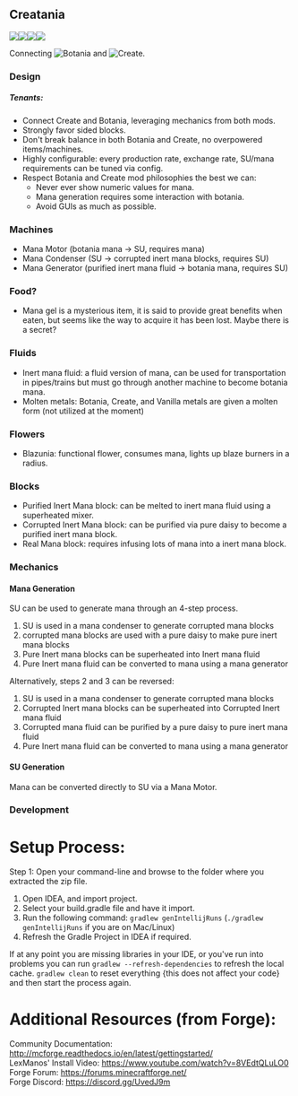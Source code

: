 
Creatania
-------------------------------------------
![](https://cf.way2muchnoise.eu/title/825000.svg)![](https://img.shields.io/badge/environment-both-4caf50?style=flat-square)![]( https://img.shields.io/badge/mod%20loader-forge-1976d2?style=flat-square)![](https://cf.way2muchnoise.eu/versions/825000.svg)


Connecting ![Botania](https://cf.way2muchnoise.eu/title/225643.svg) and ![Create](https://cf.way2muchnoise.eu/title/328085.svg).

### Design

##### Tenants:

- Connect Create and Botania, leveraging mechanics from both mods.
- Strongly favor sided blocks.
- Don't break balance in both Botania and Create, no overpowered items/machines.
- Highly configurable: every production rate, exchange rate, SU/mana requirements can be tuned via config.
- Respect Botania and Create mod philosophies the best we can:
  - Never ever show numeric values for mana.
  - Mana generation requires some interaction with botania.
  - Avoid GUIs as much as possible.

### Machines

- Mana Motor (botania mana -> SU, requires mana)
- Mana Condenser (SU -> corrupted inert mana blocks, requires SU)
- Mana Generator (purified inert mana fluid -> botania mana, requires SU)

### Food?

- Mana gel is a mysterious item, it is said to provide great benefits when eaten, but seems like the way to acquire it has been lost. Maybe there is a secret?

### Fluids

- Inert mana fluid: a fluid version of mana, can be used for transportation in pipes/trains but must go through another machine to become botania mana.
- Molten metals: Botania, Create, and Vanilla metals are given a molten form (not utilized at the moment)

### Flowers

- Blazunia: functional flower, consumes mana, lights up blaze burners in a radius.

### Blocks

- Purified Inert Mana block: can be melted to inert mana fluid using a superheated mixer.
- Corrupted Inert Mana block: can be purified via pure daisy to become a purified inert mana block.
- Real Mana block: requires infusing lots of mana into a inert mana block.

### Mechanics

#### Mana Generation

SU can be used to generate mana through an 4-step process.

1. SU is used in a mana condenser to generate corrupted mana blocks
2. corrupted mana blocks are used with a pure daisy to make pure inert mana blocks
3. Pure Inert mana blocks can be superheated into Inert mana fluid
4. Pure Inert mana fluid can be converted to mana using a mana generator

Alternatively, steps 2 and 3 can be reversed:

1. SU is used in a mana condenser to generate corrupted mana blocks
2. Corrupted Inert mana blocks can be superheated into Corrupted Inert mana fluid
3. Corrupted mana fluid can be purified by a pure daisy to pure inert mana fluid
4. Pure Inert mana fluid can be converted to mana using a mana generator

#### SU Generation

Mana can be converted directly to SU via a Mana Motor.

### Development

Setup Process:
==============================

Step 1: Open your command-line and browse to the folder where you extracted the zip file.

1. Open IDEA, and import project.
2. Select your build.gradle file and have it import.
3. Run the following command: `gradlew genIntellijRuns` (`./gradlew genIntellijRuns` if you are on Mac/Linux)
4. Refresh the Gradle Project in IDEA if required.

If at any point you are missing libraries in your IDE, or you've run into problems you can 
run `gradlew --refresh-dependencies` to refresh the local cache. `gradlew clean` to reset everything 
{this does not affect your code} and then start the process again.

Additional Resources (from Forge): 
=========================
Community Documentation: http://mcforge.readthedocs.io/en/latest/gettingstarted/  
LexManos' Install Video: https://www.youtube.com/watch?v=8VEdtQLuLO0  
Forge Forum: https://forums.minecraftforge.net/  
Forge Discord: https://discord.gg/UvedJ9m  